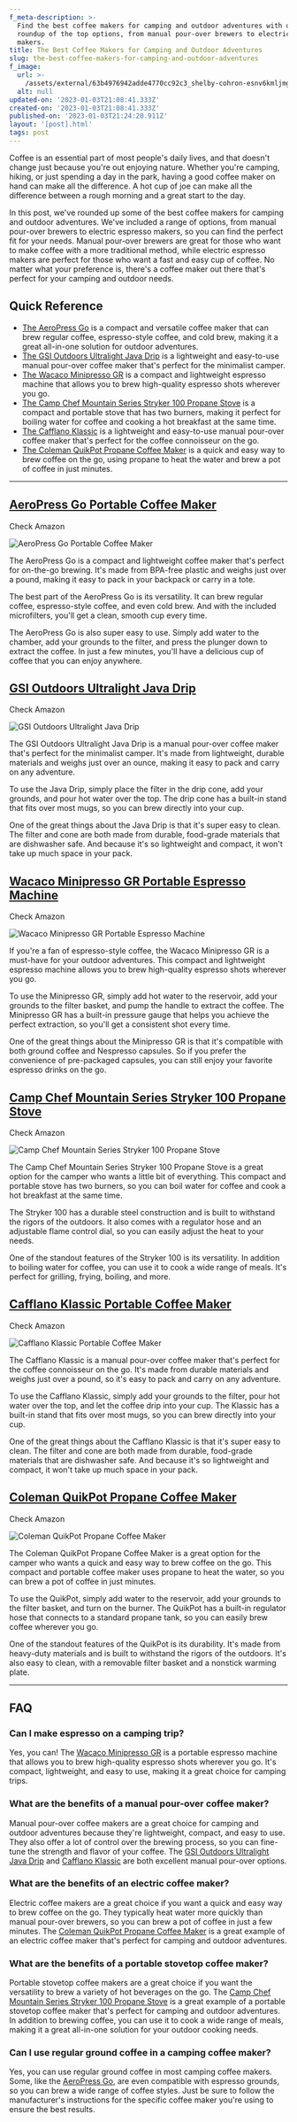 ```yaml
---
f_meta-description: >-
  Find the best coffee makers for camping and outdoor adventures with our
  roundup of the top options, from manual pour-over brewers to electric espresso
  makers.
title: The Best Coffee Makers for Camping and Outdoor Adventures
slug: the-best-coffee-makers-for-camping-and-outdoor-adventures
f_image:
  url: >-
    /assets/external/63b4976942adde4770cc92c3_shelby-cohron-esnv6kmljmg-unsplash201.jpg
  alt: null
updated-on: '2023-01-03T21:08:41.333Z'
created-on: '2023-01-03T21:08:41.333Z'
published-on: '2023-01-03T21:24:20.911Z'
layout: '[post].html'
tags: post
---
```


Coffee is an essential part of most people's daily lives, and that doesn't change just because you're out enjoying nature. Whether you're camping, hiking, or just spending a day in the park, having a good coffee maker on hand can make all the difference. A hot cup of joe can make all the difference between a rough morning and a great start to the day.

In this post, we've rounded up some of the best coffee makers for camping and outdoor adventures. We've included a range of options, from manual pour-over brewers to electric espresso makers, so you can find the perfect fit for your needs. Manual pour-over brewers are great for those who want to make coffee with a more traditional method, while electric espresso makers are perfect for those who want a fast and easy cup of coffee. No matter what your preference is, there's a coffee maker out there that's perfect for your camping and outdoor needs.

Quick Reference
---------------

*   [The AeroPress Go](https://www.amazon.com/AeroPress-Portable-Travel-Coffee-Press/dp/B07YVL8SF3/ref=sr_1_5?crid=5KDEAFSF75CE&keywords=AeroPress+Go+Portable+Coffee+Maker&qid=1672583908&sprefix=aeropress+go+portable+coffee+maker%2Caps%2C399&sr=8-5) is a compact and versatile coffee maker that can brew regular coffee, espresso-style coffee, and cold brew, making it a great all-in-one solution for outdoor adventures.
*   [The GSI Outdoors Ultralight Java Drip](https://www.amazon.com/GSI-Outdoors-Ultralight-Java-Drip/dp/B001LF3ICU/ref=sr_1_2?crid=2NB3CDVVE9RHL&keywords=GSI+Outdoors+Ultralight+Java+Drip&qid=1672583938&sprefix=gsi+outdoors+ultralight+java+drip%2Caps%2C244&sr=8-2) is a lightweight and easy-to-use manual pour-over coffee maker that's perfect for the minimalist camper.
*   [The Wacaco Minipresso GR](https://www.amazon.com/Minipresso-Portable-Espresso-Compatible-Manually/dp/B00VTA9F6U/ref=sr_1_5?crid=15J0RHWYHYZ89&keywords=Wacaco+Minipresso+GR+Portable+Espresso+Machine&qid=1672583971&sprefix=wacaco+minipresso+gr+portable+espresso+machine%2Caps%2C231&sr=8-5&ufe=app_do%3Aamzn1.fos.006c50ae-5d4c-4777-9bc0-4513d670b6bc) is a compact and lightweight espresso machine that allows you to brew high-quality espresso shots wherever you go.
*   [The Camp Chef Mountain Series Stryker 100 Propane Stove](https://www.amazon.com/Camp-Chef-Mountain-Stryker-Propane/dp/B010TC4L0S/ref=sr_1_1?crid=3TYYMB3OJ7UKK&keywords=Camp+Chef+Mountain+Series+Stryker+100+Propane+Stove&qid=1672584013&sprefix=camp+chef+mountain+series+stryker+100+propane+stove%2Caps%2C236&sr=8-1) is a compact and portable stove that has two burners, making it perfect for boiling water for coffee and cooking a hot breakfast at the same time.
*   [The Cafflano Klassic](https://www.amazon.com/Cafflano-Klassic-Portable-Coffee-Maker/dp/B00VRYMTR0/ref=sr_1_5?crid=32C4OKJ9UVU8O&keywords=Cafflano+Klassic+Portable+Coffee+Maker&qid=1672584053&sprefix=cafflano+klassic+portable+coffee+maker%2Caps%2C178&sr=8-5) is a lightweight and easy-to-use manual pour-over coffee maker that's perfect for the coffee connoisseur on the go.
*   [The Coleman QuikPot Propane Coffee Maker](https://www.amazon.com/Coleman-QuikPot-Propane-Coffee-Maker/dp/B004E4IAEQ/ref=sr_1_1?crid=2N7I8SGAVU7H&keywords=Coleman+QuikPot+Propane+Coffee+Maker&qid=1672584089&sprefix=coleman+quikpot+propane+coffee+maker%2Caps%2C211&sr=8-1) is a quick and easy way to brew coffee on the go, using propane to heat the water and brew a pot of coffee in just minutes.

<hr>

[**AeroPress Go Portable Coffee Maker**](https://www.amazon.com/AeroPress-Portable-Travel-Coffee-Press/dp/B07YVL8SF3/ref=sr_1_5?crid=5KDEAFSF75CE&keywords=AeroPress+Go+Portable+Coffee+Maker&qid=1672583908&sprefix=aeropress+go+portable+coffee+maker%2Caps%2C399&sr=8-5)
---------------------------------------------------------------------------------------------------------------------------------------------------------------------------------------------------------------------------------------------------------------------------

<a class="inline-button">Check Amazon</a>

![AeroPress Go Portable Coffee Maker](/assets/external/63b497ed1724bf03d03dbc2d_51nun0cmhil._AC_SX679_.webp)

The AeroPress Go is a compact and lightweight coffee maker that's perfect for on-the-go brewing. It's made from BPA-free plastic and weighs just over a pound, making it easy to pack in your backpack or carry in a tote.

The best part of the AeroPress Go is its versatility. It can brew regular coffee, espresso-style coffee, and even cold brew. And with the included microfilters, you'll get a clean, smooth cup every time.

The AeroPress Go is also super easy to use. Simply add water to the chamber, add your grounds to the filter, and press the plunger down to extract the coffee. In just a few minutes, you'll have a delicious cup of coffee that you can enjoy anywhere.

[**GSI Outdoors Ultralight Java Drip**](https://www.amazon.com/GSI-Outdoors-Ultralight-Java-Drip/dp/B001LF3ICU/ref=sr_1_2?crid=2NB3CDVVE9RHL&keywords=GSI+Outdoors+Ultralight+Java+Drip&qid=1672583938&sprefix=gsi+outdoors+ultralight+java+drip%2Caps%2C244&sr=8-2)
--------------------------------------------------------------------------------------------------------------------------------------------------------------------------------------------------------------------------------------------------------------------

<a class="inline-button">Check Amazon</a>

![GSI Outdoors Ultralight Java Drip](/assets/external/63b49824ad9158c2e3e0ffbf_71tqnluo0kl._AC_SX679_.webp)

The GSI Outdoors Ultralight Java Drip is a manual pour-over coffee maker that's perfect for the minimalist camper. It's made from lightweight, durable materials and weighs just over an ounce, making it easy to pack and carry on any adventure.

To use the Java Drip, simply place the filter in the drip cone, add your grounds, and pour hot water over the top. The drip cone has a built-in stand that fits over most mugs, so you can brew directly into your cup.

One of the great things about the Java Drip is that it's super easy to clean. The filter and cone are both made from durable, food-grade materials that are dishwasher safe. And because it's so lightweight and compact, it won't take up much space in your pack.

[**Wacaco Minipresso GR Portable Espresso Machine**](https://www.amazon.com/Minipresso-Portable-Espresso-Compatible-Manually/dp/B00VTA9F6U/ref=sr_1_5?crid=29LRVXQL2RZ0C&keywords=Wacaco+Minipresso+GR+Portable+Espresso+Machine&qid=1672779854&sprefix=wacaco+minipresso+gr+portable+espresso+machine,aps,322&sr=8-5&ufe=app_do:amzn1.fos.006c50ae-5d4c-4777-9bc0-4513d670b6bc)
--------------------------------------------------------------------------------------------------------------------------------------------------------------------------------------------------------------------------------------------------------------------------------------------------------------------------------------------------------------------------------

<a class="inline-button">Check Amazon</a>

![Wacaco Minipresso GR Portable Espresso Machine](/assets/external/63b4988ed004c72403fc9e75_61qeilmuuul._AC_SX679_.webp)

If you're a fan of espresso-style coffee, the Wacaco Minipresso GR is a must-have for your outdoor adventures. This compact and lightweight espresso machine allows you to brew high-quality espresso shots wherever you go.

To use the Minipresso GR, simply add hot water to the reservoir, add your grounds to the filter basket, and pump the handle to extract the coffee. The Minipresso GR has a built-in pressure gauge that helps you achieve the perfect extraction, so you'll get a consistent shot every time.

One of the great things about the Minipresso GR is that it's compatible with both ground coffee and Nespresso capsules. So if you prefer the convenience of pre-packaged capsules, you can still enjoy your favorite espresso drinks on the go.

[**Camp Chef Mountain Series Stryker 100 Propane Stove**](https://www.amazon.com/Camp-Chef-Mountain-Stryker-Propane/dp/B010TC4L0S/ref=sr_1_1?crid=3TYYMB3OJ7UKK&keywords=Camp+Chef+Mountain+Series+Stryker+100+Propane+Stove&qid=1672584013&sprefix=camp+chef+mountain+series+stryker+100+propane+stove%2Caps%2C236&sr=8-1)
---------------------------------------------------------------------------------------------------------------------------------------------------------------------------------------------------------------------------------------------------------------------------------------------------------------------------

<a class="inline-button">Check Amazon</a>

![Camp Chef Mountain Series Stryker 100 Propane Stove](/assets/external/63b498ca5e50c271a3401a1e_61xcf4-qhbl._AC_SY879_.webp)

The Camp Chef Mountain Series Stryker 100 Propane Stove is a great option for the camper who wants a little bit of everything. This compact and portable stove has two burners, so you can boil water for coffee and cook a hot breakfast at the same time.

The Stryker 100 has a durable steel construction and is built to withstand the rigors of the outdoors. It also comes with a regulator hose and an adjustable flame control dial, so you can easily adjust the heat to your needs.

One of the standout features of the Stryker 100 is its versatility. In addition to boiling water for coffee, you can use it to cook a wide range of meals. It's perfect for grilling, frying, boiling, and more.

[**Cafflano Klassic Portable Coffee Maker**](https://www.amazon.com/Cafflano-Klassic-Portable-Coffee-Maker/dp/B00VRYMTR0/ref=sr_1_5?crid=32C4OKJ9UVU8O&keywords=Cafflano+Klassic+Portable+Coffee+Maker&qid=1672584053&sprefix=cafflano+klassic+portable+coffee+maker%2Caps%2C178&sr=8-5)
----------------------------------------------------------------------------------------------------------------------------------------------------------------------------------------------------------------------------------------------------------------------------------------

<a class="inline-button">Check Amazon</a>

![Cafflano Klassic Portable Coffee Maker](/assets/external/63b498f37b675b2a16a8625c_51sztjgbwvl.__AC_SX300_SY300_QL70_FMwebp_.webp)

The Cafflano Klassic is a manual pour-over coffee maker that's perfect for the coffee connoisseur on the go. It's made from durable materials and weighs just over a pound, so it's easy to pack and carry on any adventure.

To use the Cafflano Klassic, simply add your grounds to the filter, pour hot water over the top, and let the coffee drip into your cup. The Klassic has a built-in stand that fits over most mugs, so you can brew directly into your cup.

One of the great things about the Cafflano Klassic is that it's super easy to clean. The filter and cone are both made from durable, food-grade materials that are dishwasher safe. And because it's so lightweight and compact, it won't take up much space in your pack.

[**Coleman QuikPot Propane Coffee Maker**](https://www.amazon.com/Coleman-QuikPot-Propane-Coffee-Maker/dp/B004E4IAEQ/ref=sr_1_1?crid=2N7I8SGAVU7H&keywords=Coleman+QuikPot+Propane+Coffee+Maker&qid=1672584089&sprefix=coleman+quikpot+propane+coffee+maker%2Caps%2C211&sr=8-1)
-------------------------------------------------------------------------------------------------------------------------------------------------------------------------------------------------------------------------------------------------------------------------------

<a class="inline-button">Check Amazon</a>

![Coleman QuikPot Propane Coffee Maker](/assets/external/63b499457b675b29c8a887ee_71-bu7hzxfl.__AC_SX300_SY300_QL70_FMwebp_.webp)

The Coleman QuikPot Propane Coffee Maker is a great option for the camper who wants a quick and easy way to brew coffee on the go. This compact and portable coffee maker uses propane to heat the water, so you can brew a pot of coffee in just minutes.

To use the QuikPot, simply add water to the reservoir, add your grounds to the filter basket, and turn on the burner. The QuikPot has a built-in regulator hose that connects to a standard propane tank, so you can easily brew coffee wherever you go.

One of the standout features of the QuikPot is its durability. It's made from heavy-duty materials and is built to withstand the rigors of the outdoors. It's also easy to clean, with a removable filter basket and a nonstick warming plate.

<hr>

**FAQ**
-------

### Can I make espresso on a camping trip?

Yes, you can! The [Wacaco Minipresso GR](https://www.amazon.com/Minipresso-Portable-Espresso-Compatible-Manually/dp/B00VTA9F6U/ref=sr_1_5?crid=15J0RHWYHYZ89&keywords=Wacaco+Minipresso+GR+Portable+Espresso+Machine&qid=1672583971&sprefix=wacaco+minipresso+gr+portable+espresso+machine%2Caps%2C231&sr=8-5&ufe=app_do%3Aamzn1.fos.006c50ae-5d4c-4777-9bc0-4513d670b6bc) is a portable espresso machine that allows you to brew high-quality espresso shots wherever you go. It's compact, lightweight, and easy to use, making it a great choice for camping trips.

### What are the benefits of a manual pour-over coffee maker?

Manual pour-over coffee makers are a great choice for camping and outdoor adventures because they're lightweight, compact, and easy to use. They also offer a lot of control over the brewing process, so you can fine-tune the strength and flavor of your coffee. The [GSI Outdoors Ultralight Java Drip](https://www.amazon.com/GSI-Outdoors-Ultralight-Java-Drip/dp/B001LF3ICU/ref=sr_1_2?crid=2NB3CDVVE9RHL&keywords=GSI+Outdoors+Ultralight+Java+Drip&qid=1672583938&sprefix=gsi+outdoors+ultralight+java+drip%2Caps%2C244&sr=8-2) and [Cafflano Klassic](https://www.amazon.com/Cafflano-Klassic-Portable-Coffee-Maker/dp/B00VRYMTR0/ref=sr_1_5?crid=32C4OKJ9UVU8O&keywords=Cafflano+Klassic+Portable+Coffee+Maker&qid=1672584053&sprefix=cafflano+klassic+portable+coffee+maker%2Caps%2C178&sr=8-5) are both excellent manual pour-over options.

### What are the benefits of an electric coffee maker?

Electric coffee makers are a great choice if you want a quick and easy way to brew coffee on the go. They typically heat water more quickly than manual pour-over brewers, so you can brew a pot of coffee in just a few minutes. The [Coleman QuikPot Propane Coffee Maker](https://www.amazon.com/Coleman-QuikPot-Propane-Coffee-Maker/dp/B004E4IAEQ/ref=sr_1_1?crid=2N7I8SGAVU7H&keywords=Coleman+QuikPot+Propane+Coffee+Maker&qid=1672584089&sprefix=coleman+quikpot+propane+coffee+maker%2Caps%2C211&sr=8-1) is a great example of an electric coffee maker that's perfect for camping and outdoor adventures.

### What are the benefits of a portable stovetop coffee maker?

Portable stovetop coffee makers are a great choice if you want the versatility to brew a variety of hot beverages on the go. The [Camp Chef Mountain Series Stryker 100 Propane Stove](https://www.amazon.com/Camp-Chef-Mountain-Stryker-Propane/dp/B010TC4L0S/ref=sr_1_1?crid=3TYYMB3OJ7UKK&keywords=Camp+Chef+Mountain+Series+Stryker+100+Propane+Stove&qid=1672584013&sprefix=camp+chef+mountain+series+stryker+100+propane+stove%2Caps%2C236&sr=8-1) is a great example of a portable stovetop coffee maker that's perfect for camping and outdoor adventures. In addition to brewing coffee, you can use it to cook a wide range of meals, making it a great all-in-one solution for your outdoor cooking needs.

### Can I use regular ground coffee in a camping coffee maker?

Yes, you can use regular ground coffee in most camping coffee makers. Some, like the [AeroPress Go](https://www.amazon.com/AeroPress-Portable-Travel-Coffee-Press/dp/B07YVL8SF3/ref=sr_1_5?crid=5KDEAFSF75CE&keywords=AeroPress+Go+Portable+Coffee+Maker&qid=1672583908&sprefix=aeropress+go+portable+coffee+maker%2Caps%2C399&sr=8-5), are even compatible with espresso grounds, so you can brew a wide range of coffee styles. Just be sure to follow the manufacturer's instructions for the specific coffee maker you're using to ensure the best results.
